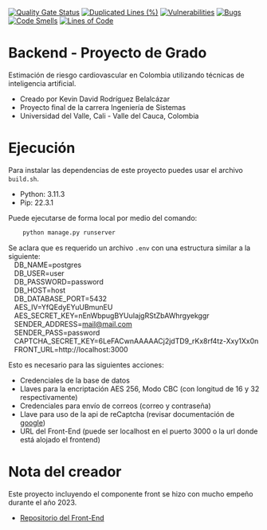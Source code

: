 [![Quality Gate Status](https://sonarcloud.io/api/project_badges/measure?project=Kelocoes_proyecto-grado&metric=alert_status)](https://sonarcloud.io/summary/new_code?id=Kelocoes_proyecto-grado)
[![Duplicated Lines (%)](https://sonarcloud.io/api/project_badges/measure?project=Kelocoes_proyecto-grado&metric=duplicated_lines_density)](https://sonarcloud.io/summary/new_code?id=Kelocoes_proyecto-grado)
[![Vulnerabilities](https://sonarcloud.io/api/project_badges/measure?project=Kelocoes_proyecto-grado&metric=vulnerabilities)](https://sonarcloud.io/summary/new_code?id=Kelocoes_proyecto-grado)
[![Bugs](https://sonarcloud.io/api/project_badges/measure?project=Kelocoes_proyecto-grado&metric=bugs)](https://sonarcloud.io/summary/new_code?id=Kelocoes_proyecto-grado)
[![Code Smells](https://sonarcloud.io/api/project_badges/measure?project=Kelocoes_proyecto-grado&metric=code_smells)](https://sonarcloud.io/summary/new_code?id=Kelocoes_proyecto-grado)
[![Lines of Code](https://sonarcloud.io/api/project_badges/measure?project=Kelocoes_proyecto-grado&metric=ncloc)](https://sonarcloud.io/summary/new_code?id=Kelocoes_proyecto-grado)
# Backend - Proyecto de Grado
Estimación de riesgo cardiovascular en Colombia utilizando técnicas de inteligencia artificial.
- Creado por Kevin David Rodríguez Belalcázar
- Proyecto final de la carrera Ingeniería de Sistemas
- Universidad del Valle, Cali - Valle del Cauca, Colombia

# Ejecución
Para instalar las dependencias de este proyecto puedes usar el archivo `build.sh`.
- Python: 3.11.3
- Pip: 22.3.1

Puede ejecutarse de forma local por medio del comando:
```bash
    python manage.py runserver
```

Se aclara que es requerido un archivo `.env` con una estructura similar a la siguiente: \
&nbsp;&nbsp; DB_NAME=postgres \
&nbsp;&nbsp; DB_USER=user \
&nbsp;&nbsp; DB_PASSWORD=password \
&nbsp;&nbsp; DB_HOST=host \
&nbsp;&nbsp; DB_DATABASE_PORT=5432 \
&nbsp;&nbsp; AES_IV=YfQEdyEYuUBmunEU \
&nbsp;&nbsp; AES_SECRET_KEY=nEnWbpugBYUuIajgRStZbAWhrgyekggr \
&nbsp;&nbsp; SENDER_ADDRESS=mail@mail.com \
&nbsp;&nbsp; SENDER_PASS=password \
&nbsp;&nbsp; CAPTCHA_SECRET_KEY=6LeFACwnAAAAACj2jdTD9_rKx8rf4tz-Xxy1Xx0n \
&nbsp;&nbsp; FRONT_URL=http://localhost:3000

Esto es necesario para las siguientes acciones:
- Credenciales de la base de datos
- Llaves para la encriptación AES 256, Modo CBC (con longitud de 16 y 32 respectivamente)
- Credenciales para envío de correos (correo y contraseña)
- Llave para uso de la api de reCaptcha (revisar documentación de [google](https://www.google.com/recaptcha/about/))
- URL del Front-End (puede ser localhost en el puerto 3000 o la url donde está alojado el frontend)

# Nota del creador
Este proyecto incluyendo el componente front se hizo con mucho empeño durante el año 2023.
- [Repositorio del Front-End](https://github.com/Kelocoes/proyecto-grado-front)
